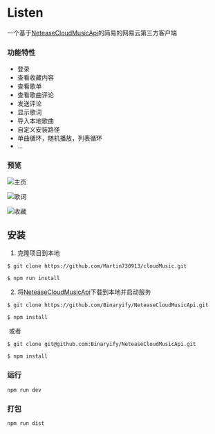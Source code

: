 # Listen
一个基于[NeteaseCloudMusicApi](https://github.com/Binaryify/NeteaseCloudMusicApi.git)的简易的网易云第三方客户端

### 功能特性

- 登录
- 查看收藏内容
- 查看歌单
- 查看歌曲评论
- 发送评论
- 显示歌词
- 导入本地歌曲
- 自定义安装路径
- 单曲循环，随机播放，列表循环
- ...

### 预览

![主页](https://github.com/Martin730913/cloudMusic/blob/master/preview/home.png)

![歌词](https://github.com/Martin730913/cloudMusic/blob/master/preview/lyric.png)

![收藏](https://github.com/Martin730913/cloudMusic/blob/master/preview/Favorites.png)

## 安装

1. 克隆项目到本地

```
$ git clone https://github.com/Martin730913/cloudMusic.git

$ npm run install
```

2. 将[NeteaseCloudMusicApi](https://github.com/Binaryify/NeteaseCloudMusicApi.git)下载到本地并启动服务

```
$ git clone https://github.com/Binaryify/NeteaseCloudMusicApi.git

$ npm install
```

​		或者

```
$ git clone git@github.com:Binaryify/NeteaseCloudMusicApi.git 

$ npm install
```

### 运行
```
npm run dev
```

### 打包
```
npm run dist
```


